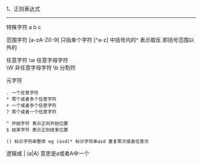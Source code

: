 1、正则表达式

------

特殊字符
	a b c 

范围字符
	[a-zA-Z0-9] 只指单个字符 [^a-z] 中括号内的^ 表示取反 即括号范围以外的

任意字符
	\w 任意字母字符	 
	\W 非任意字母字符
	\b 分割符

元字符
	
	. 一个任意字符
	* 零个或者多个任意字符
	+ 一个或者多个任意字符
	? 零个或者一个任意字符
	
	^ 开始字符 表示正则开始位置
	$ 结束字符 表示正则结束位置
	
	() 标示字符串整体 eg (asd)* 标示字符串asd 重复零次或者任意次

逻辑或 
	| (a|A) 意思是a或者A中一个


	

